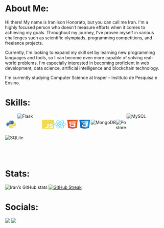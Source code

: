 # About Me:
Hi there! My name is Iranilson Honorato, but you can call me Iran.
I'm a highly focused person who doesn’t measure efforts when it comes to achieving my goals. Throughout my journey, I’ve proven myself in various challenges such as scientific olympiads, programming competitions, and freelance projects.

Currently, I'm looking to expand my skill set by learning new programming languages and tools, so I can become even more capable of solving real-world problems. I'm especially interested in becoming proficient in web development, data science, artificial intelligence and blockchain technology.

I'm currently studying Computer Science at Insper – Instituto de Pesquisa e Ensino.

# Skills:
<div style="display: flex; flex-wrap: wrap; gap: 20; align-items: center; margin-top: 10;">
  <img height="30" width="40" src="https://raw.githubusercontent.com/devicons/devicon/master/icons/python/python-original.svg" alt="Python">
  <img height="70" width="80" src="https://img.shields.io/badge/flask-%23000.svg?style=for-the-badge&logo=flask&logoColor=white" alt="Flask">
  <img height="30" width="40" src="https://raw.githubusercontent.com/devicons/devicon/master/icons/javascript/javascript-plain.svg" alt="JavaScript">
  <img height="30" width="40" src="https://raw.githubusercontent.com/devicons/devicon/master/icons/react/react-original.svg" alt="React">
  <img height="30" width="40" src="https://raw.githubusercontent.com/devicons/devicon/master/icons/html5/html5-original.svg" alt="HTML5">
  <img height="30" width="40" src="https://raw.githubusercontent.com/devicons/devicon/master/icons/css3/css3-original.svg" alt="CSS3">
  <img height="30" src="https://www.pngall.com/wp-content/uploads/13/Mongodb-PNG-HD-Image.png" alt="MongoDB">
  <img height="30" width="35" src="https://upload.wikimedia.org/wikipedia/commons/thumb/2/29/Postgresql_elephant.svg/800px-Postgresql_elephant.svg.png" alt="PostgreSQL">
  <img height="70" width="80" src="https://img.shields.io/badge/mysql-4479A1.svg?style=for-the-badge&logo=mysql&logoColor=white" alt="MySQL">
  <img height="70" width="80" src="https://img.shields.io/badge/sqlite-%2307405e.svg?style=for-the-badge&logo=sqlite&logoColor=white" alt="SQLite">
</div>

# Stats:
![Iran's GitHub stats](https://github-readme-stats.vercel.app/api?username=iranhonorato&theme=tokyonight&show_icons=true)
[![GitHub Streak](https://nirzak-streak-stats.vercel.app?user=Iran%20Honorato&theme=tokyonight&short_numbers=true&mode=weekly)](https://git.io/streak-stats)

# Socials: 
<div> 
  <a href = "mailto:iranilsonhonorato88@gmail.com"><img src="https://img.shields.io/badge/-Gmail-%23333?style=for-the-badge&logo=gmail&logoColor=white" target="_blank"></a>
  <a href="www.linkedin.com/in/iran-honorato" target="_blank"><img src="https://img.shields.io/badge/-LinkedIn-%230077B5?style=for-the-badge&logo=linkedin&logoColor=white" target="_blank"></a> 
</div>
